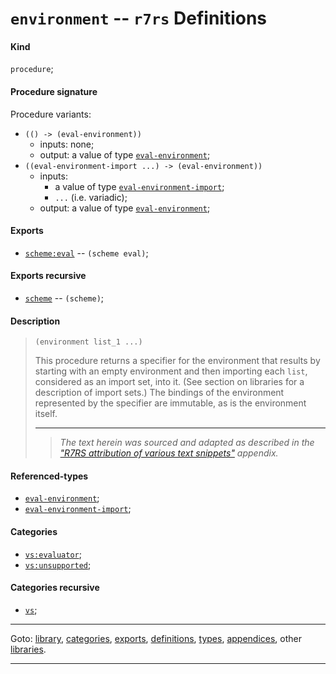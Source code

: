 

<a id='definition__r7rs__environment'></a>

# `environment` -- `r7rs` Definitions


<a id='definition__r7rs__environment__kind'></a>

#### Kind

`procedure`;


<a id='definition__r7rs__environment__procedure-signature'></a>

#### Procedure signature

Procedure variants:
 * `(() -> (eval-environment))`
   * inputs: none;
   * output: a value of type [`eval-environment`](../../r7rs/types/eval-environment.md#type__r7rs__eval-environment);
 * `((eval-environment-import ...) -> (eval-environment))`
   * inputs:
     * a value of type [`eval-environment-import`](../../r7rs/types/eval-environment-import.md#type__r7rs__eval-environment-import);
     * `...` (i.e. variadic);
   * output: a value of type [`eval-environment`](../../r7rs/types/eval-environment.md#type__r7rs__eval-environment);


<a id='definition__r7rs__environment__exports'></a>

#### Exports

 * [`scheme:eval`](../../r7rs/exports/scheme_3a_eval.md#export__r7rs__scheme_3a_eval) -- `(scheme eval)`;


<a id='definition__r7rs__environment__exports-recursive'></a>

#### Exports recursive

 * [`scheme`](../../r7rs/exports/scheme.md#export__r7rs__scheme) -- `(scheme)`;


<a id='definition__r7rs__environment__description'></a>

#### Description

> ````
> (environment list_1 ...)
> ````
> 
> 
> This procedure returns a specifier for the environment that results by
> starting with an empty environment and then importing each `list`,
> considered as an import set, into it.  (See section on libraries for
> a description of import sets.)  The bindings of the environment
> represented by the specifier are immutable, as is the environment itself.
> 
> 
> ----
> > *The text herein was sourced and adapted as described in the ["R7RS attribution of various text snippets"](../../r7rs/appendices/attribution.md#appendix__r7rs__attribution) appendix.*


<a id='definition__r7rs__environment__referenced-types'></a>

#### Referenced-types

 * [`eval-environment`](../../r7rs/types/eval-environment.md#type__r7rs__eval-environment);
 * [`eval-environment-import`](../../r7rs/types/eval-environment-import.md#type__r7rs__eval-environment-import);


<a id='definition__r7rs__environment__categories'></a>

#### Categories

 * [`vs:evaluator`](../../r7rs/categories/vs_3a_evaluator.md#category__r7rs__vs_3a_evaluator);
 * [`vs:unsupported`](../../r7rs/categories/vs_3a_unsupported.md#category__r7rs__vs_3a_unsupported);


<a id='definition__r7rs__environment__categories-recursive'></a>

#### Categories recursive

 * [`vs`](../../r7rs/categories/vs.md#category__r7rs__vs);

----

Goto: [library](../../r7rs/_index.md#library__r7rs), [categories](../../r7rs/categories/_index.md#toc__r7rs__categories), [exports](../../r7rs/exports/_index.md#toc__r7rs__exports), [definitions](../../r7rs/definitions/_index.md#toc__r7rs__definitions), [types](../../r7rs/types/_index.md#toc__r7rs__types), [appendices](../../r7rs/appendices/_index.md#toc__r7rs__appendices), other [libraries](../../_libraries.md#toc__libraries).

----

